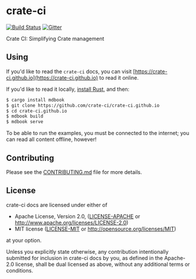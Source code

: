 # crate-ci

[![Build Status](https://travis-ci.org/crate-ci/crate-ci.github.io.svg?branch=source)](https://travis-ci.org/crate-ci/crate-ci.github.io)
[![Gitter](https://badges.gitter.im/Join%20Chat.svg)](https://gitter.im/crate-ci/general)

Crate CI: Simplifying Crate management

## Using

If you'd like to read the `crate-ci` docs, you can visit
[https://crate-ci.github.io](https://crate-ci.github.io) to read it online.

If you'd like to read it locally, [install Rust], and then:

```bash
$ cargo install mdbook
$ git clone https://github.com/crate-ci/crate-ci.github.io
$ cd crate-ci.github.io
$ mdbook build
$ mdbook serve
```

[install Rust]: http://rust-lang.org/install.html

To be able to run the examples, you must be connected to the internet; you can
read all content offline, however!

## Contributing

Please see the [CONTRIBUTING.md] file for more details.

[CONTRIBUTING.md]: https://github.com/crate-ci/crate-ci.github.io/blob/source/CONTRIBUTING.md

## License

crate-ci docs are licensed under either of

 * Apache License, Version 2.0, ([LICENSE-APACHE](LICENSE-APACHE) or
   http://www.apache.org/licenses/LICENSE-2.0)
 * MIT license ([LICENSE-MIT](LICENSE-MIT) or
   http://opensource.org/licenses/MIT)

at your option.

Unless you explicitly state otherwise, any contribution intentionally submitted
for inclusion in crate-ci docs by you, as defined in the Apache-2.0 license, shall be
dual licensed as above, without any additional terms or conditions.
